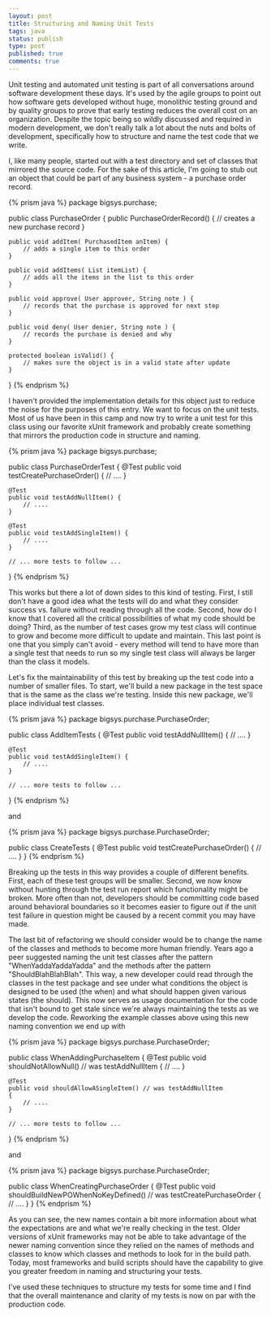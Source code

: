 ```yaml
---
layout: post
title: Structuring and Naming Unit Tests
tags: java
status: publish
type: post
published: true
comments: true
---
```

Unit testing and automated unit testing is part of all conversations around 
software development these days. It\'s used by the agile groups to point out how 
software gets developed without huge, monolithic testing ground and by quality 
groups to prove that early testing reduces the overall cost on an organization. 
Despite the topic being so wildly discussed and required in modern development, 
we don\'t really talk a lot about the nuts and bolts of development, specifically 
how to structure and name the test code that we write.

<!--EndExcerpt-->

I, like many people, started out with a test directory and set of classes that mirrored 
the source code. For the sake of this article, I\'m going to stub out an object that 
could be part of any business system - a purchase order record.

{% prism java %}
package bigsys.purchase;

public class PurchaseOrder
{
    public PurchaseOrderRecord() { 
        // creates a new purchase record
    }

    public void addItem( PurchasedItem anItem) { 
        // adds a single item to this order
    }

    public void addItems( List itemList) { 
        // adds all the items in the list to this order
    }

    public void approve( User approver, String note ) { 
        // records that the purchase is approved for next step
    }

    public void deny( User denier, String note ) { 
        // records the purchase is denied and why
    }

    protected boolean isValid() { 
        // makes sure the object is in a valid state after update
    }
}
{% endprism %}

I haven\'t provided the implementation details for this object just to reduce 
the noise for the purposes of this entry. We want to focus on the unit tests. 
Most of us have been in this camp and now try to write a unit test for this 
class using our favorite xUnit framework and probably create something that 
mirrors the production code in structure and naming.

{% prism java %}
package bigsys.purchase;

public class PurchaseOrderTest
{
    @Test
    public void testCreatePurchaseOrder() { 
        // ....
    }

    @Test
    public void testAddNullItem() { 
        // ....
    }

    @Test
    public void testAddSingleItem() { 
        // ....
    }

    // ... more tests to follow ...
}
{% endprism %}

This works but there a lot of down sides to this kind of testing. First, I still 
don\'t have a good idea what the tests will do and what they consider success vs. 
failure without reading through all the code. Second, how do I know that I covered 
all the critical possibilities of what my code should be doing? Third, as the 
number of test cases grow my test class will continue to grow and become more 
difficult to update and maintain. This last point is one that you simply can\'t 
avoid - every method will tend to have more than a single test that needs to run so 
my single test class will always be larger than the class it models.

Let\'s fix the maintainability of this test by breaking up the test code into a 
number of smaller files. To start, we\'ll build a new package in the test space that 
is the same as the class we\'re testing. Inside this new package, we\'ll place 
individual test classes.

{% prism java %}
package bigsys.purchase.PurchaseOrder;

public class AddItemTests
{
    @Test
    public void testAddNullItem() { 
        // ....
    }

    @Test
    public void testAddSingleItem() { 
        // ....
    }

    // ... more tests to follow ...
}
{% endprism %}

and

{% prism java %}
package bigsys.purchase.PurchaseOrder;

public class CreateTests
{
    @Test
    public void testCreatePurchaseOrder() { 
        // ....
    }
}
{% endprism %}

Breaking up the tests in this way provides a couple of different benefits. 
First, each of these test groups will be smaller. Second, we now know without 
hunting through the test run report which functionality might be broken. More 
often than not, developers should be committing code based around behavioral 
boundaries so it becomes easier to figure out if the unit test failure in 
question might be caused by a recent commit you may have made.

The last bit of refactoring we should consider would be to change the name of 
the classes and methods to become more human friendly. Years ago a peer suggested 
naming the unit test classes after the pattern \"WhenYaddaYaddaYadda\" and the 
methods after the pattern \"ShouldBlahBlahBlah\". This way, a new developer could 
read through the classes in the test package and see under what conditions the 
object is designed to be used (the when) and what should happen given various 
states (the should). This now serves as usage documentation for the code that 
isn\'t bound to get stale since we\'re always maintaining the tests as we develop 
the code. Reworking the example classes above using this new naming convention 
we end up with

{% prism java %}
package bigsys.purchase.PurchaseOrder;

public class WhenAddingPurchaseItem
{
    @Test
    public void shouldNotAllowNull() // was testAddNullItem 
    { 
        // ....
    }

    @Test
    public void shouldAllowASingleItem() // was testAddNullItem
    { 
        // ....
    }

    // ... more tests to follow ...
}
{% endprism %}

and

{% prism java %}
package bigsys.purchase.PurchaseOrder;

public class WhenCreatingPurchaseOrder
{
    @Test
    public void shouldBuildNewPOWhenNoKeyDefined() // was testCreatePurchaseOrder
    { 
        // ....
    }
}
{% endprism %}

As you can see, the new names contain a bit more information about what the 
expectations are and what we\'re really checking in the test. Older versions of xUnit 
frameworks may not be able to take advantage of the newer naming convention since they 
relied on the names of methods and classes to know which classes and methods to look 
for in the build path. Today, most frameworks and build scripts should have the 
capability to give you greater freedom in naming and structuring your tests.

I\'ve used these techniques to structure my tests for some time and I find that the 
overall maintenance and clarity of my tests is now on par with the production code.
